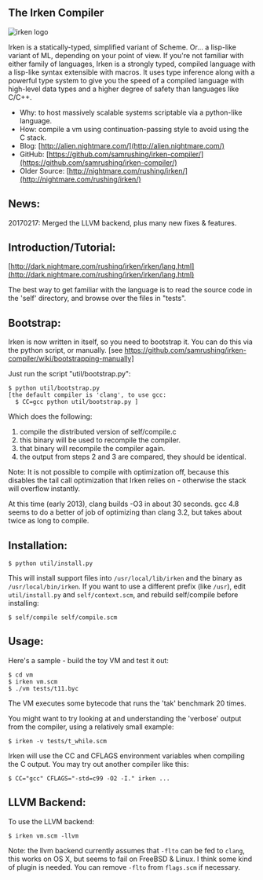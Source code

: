 The Irken Compiler
------------------

![irken logo](http://dark.nightmare.com/rushing/irken/irken/irken.svg "logo")

Irken is a statically-typed, simplified variant of Scheme.  Or... a
lisp-like variant of ML, depending on your point of view.  If you're
not familiar with either family of languages, Irken is a strongly
typed, compiled language with a lisp-like syntax extensible with
macros.  It uses type inference along with a powerful type system to
give you the speed of a compiled language with high-level data types
and a higher degree of safety than languages like C/C++.

* Why: to host massively scalable systems scriptable via a python-like language.
* How: compile a vm using continuation-passing style to avoid using the C stack.
* Blog:         [http://alien.nightmare.com/](http://alien.nightmare.com/)
* GitHub:       [https://github.com/samrushing/irken-compiler/](https://github.com/samrushing/irken-compiler/)
* Older Source: [http://nightmare.com/rushing/irken/](http://nightmare.com/rushing/irken/)

News:
-----

20170217: Merged the LLVM backend, plus many new fixes & features.

Introduction/Tutorial:
----------------------

  [http://dark.nightmare.com/rushing/irken/irken/lang.html](http://dark.nightmare.com/rushing/irken/irken/lang.html)

The best way to get familiar with the language is to read the source code in
the 'self' directory, and browse over the files in "tests".

Bootstrap:
----------

Irken is now written in itself, so you need to bootstrap it.  You can do this
via the python script, or manually.
[see https://github.com/samrushing/irken-compiler/wiki/bootstrapping-manually]

Just run the script "util/bootstrap.py":

    $ python util/bootstrap.py
    [the default compiler is 'clang', to use gcc:
      $ CC=gcc python util/bootstrap.py ]

Which does the following:

1. compile the distributed version of self/compile.c
2. this binary will be used to recompile the compiler.
3. that binary will recompile the compiler again.
4. the output from steps 2 and 3 are compared, they should be identical.

Note: It is not possible to compile with optimization off, because
this disables the tail call optimization that Irken relies on -
otherwise the stack will overflow instantly.

At this time (early 2013), clang builds -O3 in about 30 seconds.
gcc 4.8 seems to do a better of job of optimizing than clang 3.2, but
takes about twice as long to compile.

Installation:
-------------

    $ python util/install.py

This will install support files into `/usr/local/lib/irken` and the binary as `/usr/local/bin/irken`.
If you want to use a different prefix (like `/usr`), edit `util/install.py` and `self/context.scm`, and
rebuild self/compile before installing:

    $ self/compile self/compile.scm

Usage:
------

Here's a sample - build the toy VM and test it out:

    $ cd vm
    $ irken vm.scm
    $ ./vm tests/t11.byc

The VM executes some bytecode that runs the 'tak' benchmark 20 times.

You might want to try looking at and understanding the 'verbose' output from the compiler,
using a relatively small example:

    $ irken -v tests/t_while.scm

Irken will use the CC and CFLAGS environment variables when compiling the C output.  You may
try out another compiler like this:

    $ CC="gcc" CFLAGS="-std=c99 -O2 -I." irken ...

LLVM Backend:
-------------

To use the LLVM backend:

    $ irken vm.scm -llvm

Note: the llvm backend currently assumes that `-flto` can be fed to `clang`, this works
  on OS X, but seems to fail on FreeBSD & Linux.  I think some kind of plugin is needed.
  You can remove `-flto` from `flags.scm` if necessary.
